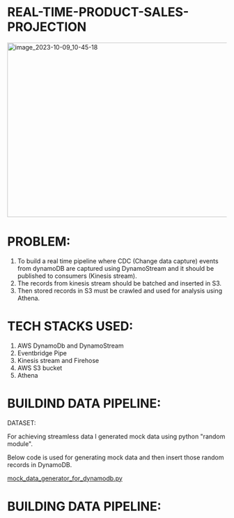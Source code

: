 # REAL-TIME-PRODUCT-SALES-PROJECTION

<img width="600" height="400" alt="image_2023-10-09_10-45-18" src="https://github.com/balajide19/REAL-TIME-PRODUCT-SALES-PROJECTION/assets/146630003/e651cc40-5dd8-4247-b2cf-f4271db850f8">

# PROBLEM:

1) To build a real time pipeline where CDC (Change data capture) events from dynamoDB are captured using DynamoStream and it should be published to consumers (Kinesis stream).
2) The records from kinesis stream should be batched and inserted in S3.
3) Then stored records in S3 must be crawled and used for analysis using Athena.

# TECH STACKS USED:

1) AWS DynamoDb and DynamoStream
2) Eventbridge Pipe
3) Kinesis stream and Firehose
4) AWS S3 bucket
5) Athena

# BUILDIND DATA PIPELINE:

DATASET:

For achieving streamless data I generated mock data using python "random module".

Below code is used for generating mock data and then insert those random records in DynamoDB.


[mock_data_generator_for_dynamodb.py](https://github.com/balajide19/REAL-TIME-PRODUCT-SALES-PROJECTION/blob/9fecd2d6e1fe585c66b85fb13dd4dad7dae342c3/mock_data_generator_for_dynamodb.py)




# BUILDING DATA PIPELINE:


